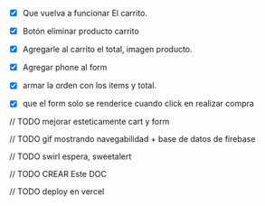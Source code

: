 - [x] Que vuelva a funcionar El carrito.
- [x] Botón eliminar producto carrito
- [x] Agregarle al carrito el total, imagen producto.
- [x] Agregar phone al form

- [x] armar la orden con los items y total.

- [x] que el form solo se renderice cuando click en realizar compra

// TODO mejorar esteticamente cart y form

// TODO gif mostrando navegabilidad + base de datos de firebase

// TODO swirl espera, sweetalert

// TODO CREAR Este DOC

// TODO deploy en vercel
